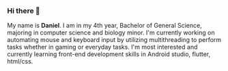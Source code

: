 ### Hi there 👋

  My name is **Daniel**. I am in my 4th year, Bachelor of General Science, majoring in computer science and biology minor.
I'm currently working on automating mouse and keyboard input by utilizing multithreading to perform tasks whether in gaming or everyday tasks.
I'm most interested and currently learning front-end development skills in Android studio, flutter, html/css. 
<!--
**slappy163/slappy163** is a ✨ _special_ ✨ repository because its `README.md` (this file) appears on your GitHub profile.

Here are some ideas to get you started:

- 🔭 I’m currently working on ...
- 🌱 I’m currently learning ...
- 👯 I’m looking to collaborate on ...
- 🤔 I’m looking for help with ...
- 💬 Ask me about ...
- 📫 How to reach me: ...
- 😄 Pronouns: ...
- ⚡ Fun fact: ...
-->
